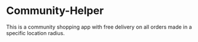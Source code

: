 # Community-Helper
This is a community shopping app with free delivery on all orders made in a specific location radius. 
